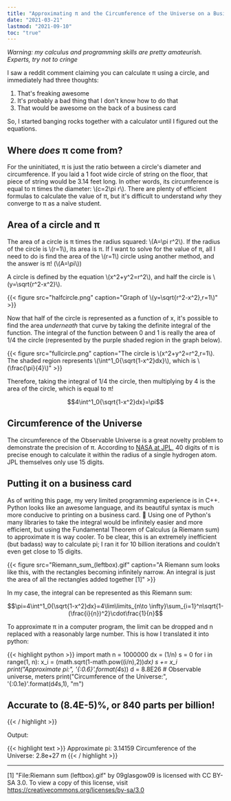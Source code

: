 ```yaml
---
title: "Approximating π and the Circumference of the Universe on a Business Card"
date: "2021-03-21"
lastmod: "2021-09-10"
toc: "true"
---
```


*Warning: my calculus and programming skills are pretty amateurish. Experts, try not to cringe*

I saw a reddit comment claiming you can calculate π using a circle, and immediately had three thoughts: 

1. That's freaking awesome
2. It's probably a bad thing that I don't know how to do that
3. That would be awesome on the back of a business card

So, I started banging rocks together with a calculator until I figured out the equations. 

## Where *does* π come from?

For the uninitiated, π is just the ratio between a circle's diameter and circumference. If you laid a 1 foot wide circle of string on the floor, that piece of string would be 3.14 feet long. In other words, its circumference is equal to π times the diameter: \\\(c=2\pi r\\\). There are plenty of efficient formulas to calculate the value of π, but it's difficult to understand *why* they converge to π as a naïve student. 

## Area of a circle and π

The area of a circle is π times the radius squared: \\\(A=\pi r^2\\\). If the radius of the circle is \\\(r=1\\\), its area is π. If I want to solve for the value of π, all I need to do is find the area of the \\\(r=1\\\) circle using another method, and the answer is π! (\\\(A=\pi\\\)) 

A circle is defined by the equation \\\(x^2+y^2=r^2\\\), and half the circle is \\\(y=\sqrt{r^2-x^2}\\\).

{{< figure src="halfcircle.png" caption="Graph of \\\(y=\sqrt{r^2-x^2},r=1\\\)" >}}

Now that half of the circle is represented as a function of x, it's possible to find the area *underneath* that curve by taking the definite integral of the function. The integral of the function between 0 and 1 is really the area of 1/4 the circle (represented by the purple shaded region in the graph below). 

{{< figure src="fullcircle.png" caption="The circle is \\\(x^2+y^2=r^2,r=1\\\). The shaded region represents \\\(\int^1_0{\sqrt{1-x^2}dx}\\\), which is \\\(\frac{\pi}{4}\\\)" >}}

Therefore, taking the integral of 1/4 the circle, then multiplying by 4 is the area of the circle, which is equal to π!

$$4\int^1_0{\sqrt{1-x^2}dx}=\pi$$

## Circumference of the Universe

The circumference of the Observable Universe is a great novelty problem to demonstrate the precision of π. According to [NASA at JPL](https://www.jpl.nasa.gov/edu/news/2016/3/16/how-many-decimals-of-pi-do-we-really-need/), 40 digits of π is precise enough to calculate it within the radius of a single hydrogen atom. JPL themselves only use 15 digits. 

## Putting it on a business card

As of writing this page, my very limited programming experience is in C++. Python looks like an awesome language, and its beautiful syntax is much more conducive to printing on a business card. 🙂 Using one of Python's many libraries to take the integral would be infinitely easier and more efficient, but using the Fundamental Theorem of Calculus (a Riemann sum) to approximate π is way cooler. To be clear, this is an extremely inefficient (but badass) way to calculate pi; I ran it for 10 billion iterations and couldn't even get close to 15 digits. 

{{< figure src="Riemann_sum_(leftbox).gif" caption="A Riemann sum looks like this, with the rectangles becoming infinitely narrow. An integral is just the area of all the rectangles added together [1]" >}}


In my case, the integral can be represented as this Riemann sum: 

$$\pi=4\int^1_0{\sqrt{1-x^2}dx}=4\lim\limits_{n\to \infty}\sum_{i=1}^n\sqrt{1-(\frac{i}{n})^2}\cdot\frac{1}{n}$$

To approximate π in a computer program, the limit can be dropped and n replaced with a reasonably large number. This is how I translated it into python: 

{{< highlight python >}}
import math
n = 1000000
dx = (1/n)
s = 0
for i in range(1, n):
    x_i = (math.sqrt(1-math.pow((i/n),2))*dx)
    s += x_i
print("Approximate pi:", '{:0.6}'.format(4*s))
d = 8.8E26 # Observable universe, meters
print("Circumference of the Universe:", '{:0.1e}'.format(d*4*s,1), "m")
## Accurate to (8.4E-5)%, or 840 parts per billion!
{{< / highlight >}}

Output: 

{{< highlight text >}}
Approximate pi: 3.14159
Circumference of the Universe: 2.8e+27 m
{{< / highlight >}}

---

[1] "File:Riemann sum (leftbox).gif" by 09glasgow09 is licensed with CC BY-SA 3.0. To view a copy of this license, visit https://creativecommons.org/licenses/by-sa/3.0